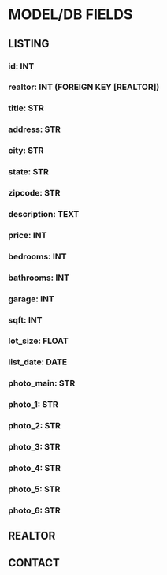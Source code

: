 # MODEL/DB FIELDS

## LISTING

### id: INT

### realtor: INT (FOREIGN KEY [REALTOR])

### title: STR

### address: STR

### city: STR

### state: STR

### zipcode: STR

### description: TEXT

### price: INT

### bedrooms: INT

### bathrooms: INT

### garage: INT

### sqft: INT

### lot_size: FLOAT

### list_date: DATE

### photo_main: STR

### photo_1: STR

### photo_2: STR

### photo_3: STR

### photo_4: STR

### photo_5: STR

### photo_6: STR

## REALTOR

## CONTACT
